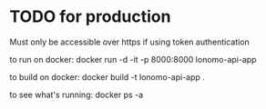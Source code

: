 # TODO for production
Must only be accessible over https if using token authentication


to run on docker:
docker run -d -it -p 8000:8000 lonomo-api-app

to build on docker: 
docker build -t lonomo-api-app .

to see what's running:
docker ps -a